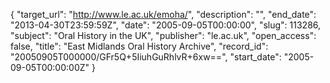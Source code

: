 {
  "target_url": "http://www.le.ac.uk/emoha/", 
  "description": "", 
  "end_date": "2013-04-30T23:59:59Z", 
  "date": "2005-09-05T00:00:00", 
  "slug": 113286, 
  "subject": "Oral History in the UK", 
  "publisher": "le.ac.uk", 
  "open_access": false, 
  "title": "East Midlands Oral History Archive", 
  "record_id": "20050905T000000/GFr5Q+5IiuhGuRhlvR+6xw==", 
  "start_date": "2005-09-05T00:00:00Z"
}

